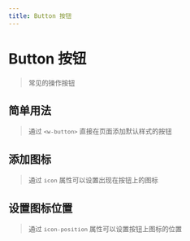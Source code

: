 ```yaml
---
title: Button 按钮
---
```

# Button 按钮

><font size="2">常见的操作按钮</font>

## 简单用法


><font size="2">通过 `<w-button>` 直接在页面添加默认样式的按钮</font>


<ClientOnly>
  <button-demos></button-demos>
</ClientOnly>


## 添加图标


><font size="2">通过 `icon` 属性可以设置出现在按钮上的图标</font>


<ClientOnly>
  <button-demos2></button-demos2>
</ClientOnly>


## 设置图标位置


><font size="2">通过 `icon-position` 属性可以设置按钮上图标的位置</font>


<ClientOnly>
  <button-demos3></button-demos3>
</ClientOnly>